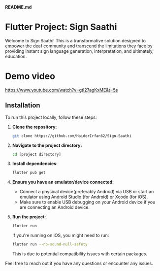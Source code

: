 **README.md**

# Flutter Project: Sign Saathi

Welcome to Sign Saathi! This is a transformative solution designed to empower the deaf community and transcend the limitations they face by providing instant sign language generation, interpretation, and ultimately, education.

# Demo video
https://www.youtube.com/watch?v=gtI27agKxME&t=5s

## Installation

To run this project locally, follow these steps:

1. **Clone the repository:**
    ```bash
    git clone https://github.com/HaiderIrfan62/Sign-Saathi
    ```

2. **Navigate to the project directory:**
    ```bash
    cd [project directory]
    ```

3. **Install dependencies:**
    ```bash
    flutter pub get
    ```

4. **Ensure you have an emulator/device connected:**
   - Connect a physical device(preferably Android) via USB or start an emulator using Android Studio (for Android) or Xcode (for iOS).
   - Make sure to enable USB debugging on your Android device if you are connecting an Android device.

5. **Run the project:**
    ```bash
    flutter run
    ```

    If you're running on iOS, you might need to run:
    ```bash
    flutter run --no-sound-null-safety
    ```
    This is due to potential compatibility issues with certain packages.

Feel free to reach out if you have any questions or encounter any issues.
